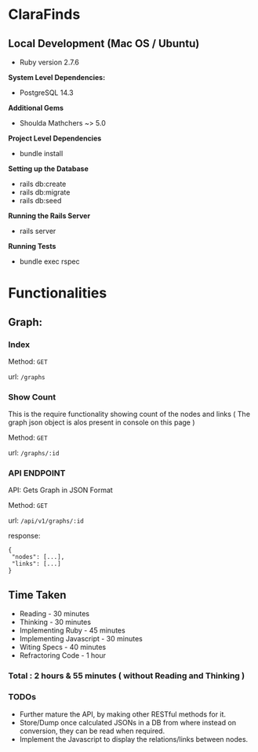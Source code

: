 # ClaraFinds

## Local Development (Mac OS / Ubuntu)

 - Ruby version 2.7.6

**System Level Dependencies:**

 - PostgreSQL 14.3


**Additional Gems**

 - Shoulda Mathchers ~> 5.0


**Project Level Dependencies**

 - bundle install

**Setting up the Database**

 - rails db:create 
 - rails db:migrate 
 - rails db:seed

**Running the Rails Server**

 - rails server

**Running Tests**

- bundle exec rspec


# Functionalities
## Graph:
### Index
Method: `GET`

url:  `/graphs`

### Show Count
This is the require functionality showing count of the nodes and links ( The graph json object is alos present in console on this page )

Method: `GET`

url:  `/graphs/:id`



### API ENDPOINT
 API: Gets Graph in JSON Format
 
Method: `GET`

url:  `/api/v1/graphs/:id`

response:
 
    {
     "nodes": [...],
     "links": [...]
    }


## Time Taken

- Reading - 30 minutes
- Thinking - 30 minutes
- Implementing Ruby - 45 minutes
- Implementing Javascript - 30 minutes
- Witing Specs - 40 minutes
- Refractoring Code - 1 hour

### Total : 2 hours & 55 minutes ( without Reading and Thinking )


### TODOs

- Further mature the API, by making other RESTful methods for it.
- Store/Dump once calculated JSONs in a DB from where instead on conversion, they can be read when required.
- Implement the Javascript to display the relations/links between nodes.
